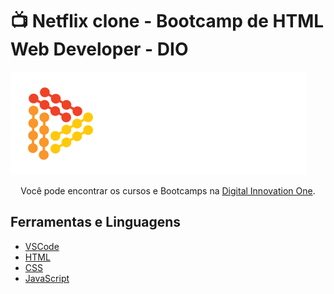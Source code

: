 # 📺 Netflix clone - Bootcamp de HTML Web Developer - DIO

<img src="dio.png" alt="capa codelândia">

<p style="text-align:center;">Você pode encontrar os cursos e Bootcamps na <a href="https://digitalinnovation.one/">Digital Innovation One</a>.

## Ferramentas e Linguagens

* <a href="https://code.visualstudio.com/download">VSCode</a>
* <a href="https://developer.mozilla.org/pt-BR/docs/Web/HTML">HTML</a>
* <a href="https://developer.mozilla.org/pt-BR/docs/Web/CSS">CSS</a>
* <a href="https://developer.mozilla.org/pt-BR/docs/Web/JavaScript">JavaScript</a>

